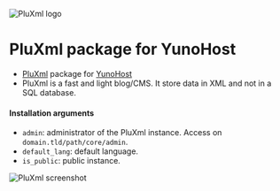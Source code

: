 ![PluXml logo](https://raw.github.com/YunoHost-Apps/pluxml_ynh/master/pluxml_logo.png)

# PluXml package for YunoHost

- [PluXml](http://www.pluxml.org) package for [YunoHost](https://yunohost.org)
- PluXml is a fast and light blog/CMS. It store data in XML and not in a SQL database.

#### Installation arguments

- `admin`: administrator of the PluXml instance. Access on `domain.tld/path/core/admin`.
- `default_lang`: default language.
- `is_public`: public instance.

![PluXml screenshot](https://raw.github.com/YunoHost-Apps/pluxml_ynh/master/screenshot.png)

